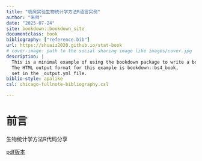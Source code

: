 ```yaml
--- 
title: "临床实验生物统计学方法R语言实例"
author: "朱帅"
date: "2025-07-24"
site: bookdown::bookdown_site
documentclass: book
bibliography: ["reference.bib"]
url: https://shuaiz2020.github.io/stat-book
# cover-image: path to the social sharing image like images/cover.jpg
description: |
  This is a minimal example of using the bookdown package to write a book.
  The HTML output format for this example is bookdown::bs4_book,
  set in the _output.yml file.
biblio-style: apalike
csl: chicago-fullnote-bibliography.csl

---
```


# 前言

生物统计学方法R代码分享

[pdf版本]('https://book.biostatwithshuai.com/stat-book.pdf')
